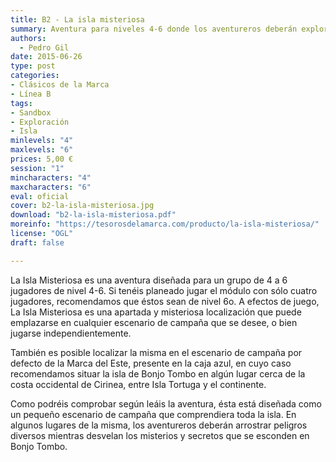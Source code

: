 ```yaml
---
title: B2 - La isla misteriosa
summary: Aventura para niveles 4-6 donde los aventureros deberán explorar una misteriosa isla llena de peligros.
authors:
  - Pedro Gil
date: 2015-06-26
type: post
categories:
- Clásicos de la Marca
- Línea B
tags:
- Sandbox
- Exploración
- Isla
minlevels: "4"
maxlevels: "6"
prices: 5,00 €
session: "1"
mincharacters: "4"
maxcharacters: "6"
eval: oficial
cover: b2-la-isla-misteriosa.jpg
download: "b2-la-isla-misteriosa.pdf"
moreinfo: "https://tesorosdelamarca.com/producto/la-isla-misteriosa/"
license: "OGL"
draft: false

---
```


La Isla Misteriosa es una aventura diseñada para un grupo de 4 a 6 jugadores de nivel 4-6. Si tenéis planeado jugar el módulo con sólo cuatro jugadores, recomendamos que éstos sean de nivel 6o. A efectos de juego, La Isla Misteriosa es una apartada y misteriosa localización que puede emplazarse en cualquier escenario de campaña que se desee, o bien jugarse independientemente.

También es posible localizar la misma en el escenario de campaña por defecto de la Marca del Este, presente en la caja azul, en cuyo caso recomendamos situar la isla de Bonjo Tombo en algún lugar cerca de la costa occidental de Cirinea, entre Isla Tortuga y el continente.

Como podréis comprobar según leáis la aventura, ésta está diseñada como un pequeño escenario de campaña que comprendiera toda la isla. En algunos lugares de la misma, los aventureros deberán arrostrar peligros diversos mientras desvelan los misterios y secretos que se esconden en Bonjo Tombo.
